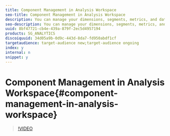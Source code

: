 ```yaml
---
title: Component Management in Analysis Workspace
seo-title: Component Management in Analysis Workspace
description: You can manage your dimensions, segments, metrics, and date ranges directly in Analysis Workspace. No need to leave your project while you go find a segment to share.
seo-description: You can manage your dimensions, segments, metrics, and date ranges directly in Analysis Workspace. No need to leave your project while you go find a segment to share.
uuid: 8bf47721-cb4e-439a-879f-2ec5d4957194
products: SG_ANALYTICS
discoiquuid: 34d05a9b-0d9c-443d-8da7-fd950abdf1cf
targetaudience: target-audience new;target-audience ongoing
index: y
internal: n
snippet: y
---
```


# Component Management in Analysis Workspace{#component-management-in-analysis-workspace}

>[!VIDEO](https://video.tv.adobe.com/v/24095/?quality=12)

